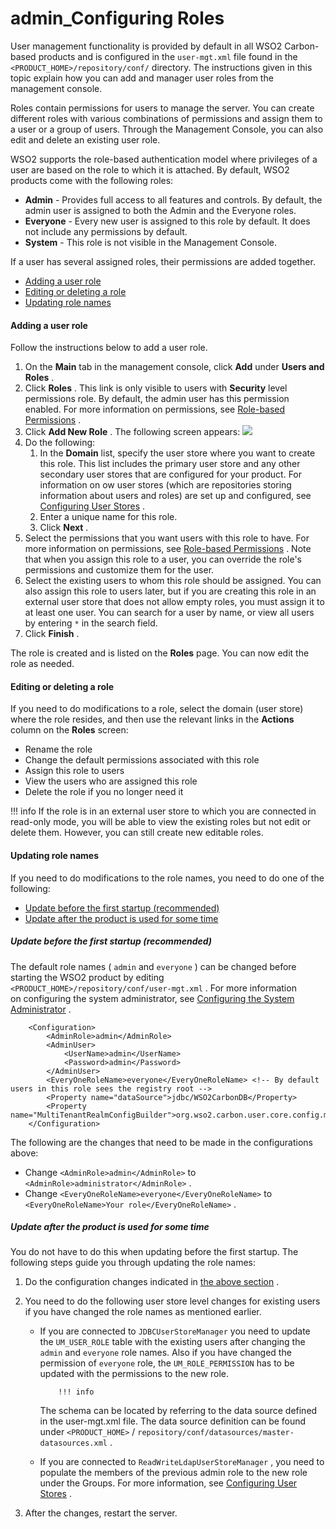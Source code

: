 # admin\_Configuring Roles

User management functionality is provided by default in all WSO2 Carbon-based products and is configured in the `user-mgt.xml` file found in the `<PRODUCT_HOME>/repository/conf/` directory. The instructions given in this topic explain how you can add and manager user roles from the management console.

Roles contain permissions for users to manage the server. You can create different roles with various combinations of permissions and assign them to a user or a group of users. Through the Management Console, you can also edit and delete an existing user role.

WSO2 supports the role-based authentication model where privileges of a user are based on the role to which it is attached. By default, WSO2 products come with the following roles:

-   **Admin** - Provides full access to all features and controls. By default, the admin user is assigned to both the Admin and the Everyone roles.
-   **Everyone** - Every new user is assigned to this role by default. It does not include any permissions by default.
-   **System** - This role is not visible in the Management Console.

If a user has several assigned roles, their permissions are added together.

-   [Adding a user role](#admin_ConfiguringRoles-Addingauserrole)
-   [Editing or deleting a role](#admin_ConfiguringRoles-Editingordeletingarole)
-   [Updating role names](#admin_ConfiguringRoles-Updatingrolenames)

#### Adding a user role

Follow the instructions below to add a user role.

1.  On the **Main** tab in the management console, click **Add** under **Users and Roles** .
2.  Click **Roles** . This link is only visible to users with **Security** level permissions role. By default, the admin user has this permission enabled. For more information on permissions, see [Role-based Permissions](https://docs.wso2.com/display/ADMIN44x/Role-based+Permissions) .
3.  Click **Add New Role** . The following screen appears:
    ![](/assets/attachments/126562787/126562788.png)
4.  Do the following:
    1.  In the **Domain** list, specify the user store where you want to create this role. This list includes the primary user store and any other secondary user stores that are configured for your product. For information on ow user stores (which are repositories storing information about users and roles) are set up and configured, see [Configuring User Stores](https://docs.wso2.com/display/ADMIN44x/Configuring+User+Stores) .
    2.  Enter a unique name for this role.
    3.  Click **Next** .
5.  Select the permissions that you want users with this role to have. For more information on permissions, see [Role-based Permissions](https://docs.wso2.com/display/ADMIN44x/Role-based+Permissions) .
    Note that when you assign this role to a user, you can override the role's permissions and customize them for the user.
6.  Select the existing users to whom this role should be assigned. You can also assign this role to users later, but if you are creating this role in an external user store that does not allow empty roles, you must assign it to at least one user. You can search for a user by name, or view all users by entering `*` in the search field.
7.  Click **Finish** .

The role is created and is listed on the **Roles** page. You can now edit the role as needed.

#### Editing or deleting a role

If you need to do modifications to a role, select the domain (user store) where the role resides, and then use the relevant links in the **Actions** column on the **Roles** screen:

-   Rename the role
-   Change the default permissions associated with this role
-   Assign this role to users
-   View the users who are assigned this role
-   Delete the role if you no longer need it

!!! info
If the role is in an external user store to which you are connected in read-only mode, you will be able to view the existing roles but not edit or delete them. However, you can still create new editable roles.


#### Updating role names

If you need to do modifications to the role names, you need to do one of the following:

-   [Update before the first startup (recommended)](#admin_ConfiguringRoles-UpdateRole1Updatebeforethefirststartup(recommended))
-   [Update after the product is used for some time](#admin_ConfiguringRoles-Updateaftertheproductisusedforsometime)

##### Update before the first startup (recommended)

The default role names ( `admin` and `everyone` ) can be changed before starting the WSO2 product by editing `<PRODUCT_HOME>/repository/conf/user-mgt.xml` . For more information on configuring the system administrator, see [Configuring the System Administrator](https://docs.wso2.com/display/ADMIN44x/Configuring+the+System+Administrator) .

``` html/xml
    <Configuration> 
        <AdminRole>admin</AdminRole> 
        <AdminUser> 
            <UserName>admin</UserName> 
            <Password>admin</Password> 
        </AdminUser> 
        <EveryOneRoleName>everyone</EveryOneRoleName> <!-- By default users in this role sees the registry root --> 
        <Property name="dataSource">jdbc/WSO2CarbonDB</Property> 
        <Property name="MultiTenantRealmConfigBuilder">org.wso2.carbon.user.core.config.multitenancy.SimpleRealmConfigBuilder</Property> 
    </Configuration>
```

The following are the changes that need to be made in the configurations above:

-   Change `<AdminRole>admin</AdminRole>` to `<AdminRole>administrator</AdminRole>` .
-   Change `<EveryOneRoleName>everyone</EveryOneRoleName>` to `<EveryOneRoleName>Your role</EveryOneRoleName>` .

##### Update after the product is used for some time

You do not have to do this when updating before the first startup. The following steps guide you through updating the role names:

1.  Do the configuration changes indicated in [the above section](#admin_ConfiguringRoles-UpdateRole1) .
2.  You need to do the following user store level changes for existing users if you have changed the role names as mentioned earlier.
    -   If you are connected to `JDBCUserStoreManager` you need to update the `UM_USER_ROLE` table with the existing users after changing the `admin` and `everyone` role names. Also if you have changed the permission of `everyone` role, the `UM_ROLE_PERMISSION` has to be updated with the permissions to the new role.

                !!! info
        The schema can be located by referring to the data source defined in the user-mgt.xml file. The data source definition can be found under `<PRODUCT_HOME>` / `repository/conf/datasources/master-datasources.xml` .


    -   If you are connected to `ReadWriteLdapUserStoreManager` , you need to populate the members of the previous admin role to the new role under the Groups. For more information, see [Configuring User Stores](https://docs.wso2.com/display/ADMIN44x/Configuring+User+Stores) .

3.  After the changes, restart the server.

